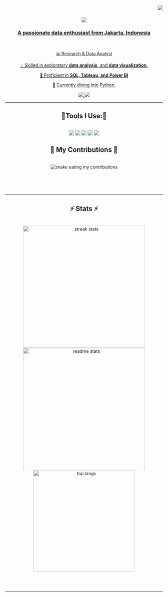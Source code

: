 <img align="right" src="https://visitor-badge.laobi.icu/badge?page_id=sarahmuthia.sarahmuthia" />

<h1 align="center">
    <a href="https://git.io/typing-svg"><img src="https://readme-typing-svg.herokuapp.com?font=DM+Serif+Text&size=35&center=true&letterSpacing=1%2C5&pause=1000&color=F77189&width=435&lines=Hi+There!+👋;+I'm+Sarah+Muthia!;" />
</h1>

<h3 align="center">A passionate data enthusiast from Jakarta, Indonesia</h3>

<br/>

<div align="center">

 📊 Research & Data Analyst

 💡 Skilled in exploratory **data analysis,** and **data visualization**.
 
 🔧 Proficient in  **SQL, Tableau, and Power BI**

 🌱 Currently diving into Python.

 

 </div>
 
<div align="center"> 
  <a href="mailto:sarahanggraini02@gmail.com">
    <img src="https://skillicons.dev/icons?i=gmail" />
  </a>
  <a href="https://linkedin.com/in/sarah-muthia-rahma-anggraini" target="_blank">
    <img src="https://skillicons.dev/icons?i=linkedin" />
  </a>
</div>

 <hr/>

 <h2 align="center">🔧Tools I Use:🔧</h2>
 <br/>
 <div align="center">
    <img src="https://img.shields.io/badge/MySQL-orange?style=for-the-badge&logo=mysql&logoColor=white&labelColor=4479A1" />
     <img src="https://img.shields.io/badge/Microsoft%20Excel-008440?style=for-the-badge" />
     <img src="https://img.shields.io/badge/Power%20BI-FFBF01?style=for-the-badge" />
     <img src="https://img.shields.io/badge/Tableau-1C4481?style=for-the-badge" />
     <img src="https://img.shields.io/badge/Figma-F24E1E?style=for-the-badge&logo=figma&logoColor=white&labelColor=maroon" /><br>


<div align="center">
  <h2>🐍 My Contributions 🐍</h2>
  <br>
  <img alt="snake eating my contributions" src="https://github.com/sarahmuthia/sarahmuthia/blob/output/github-contribution-grid-snake.gif" />
  
  <br/><br/><br/>
</div>

<hr/>

<h2 align="center">⚡ Stats ⚡</h2>
<br>
<div align=center>
  <img width=390 src="https://github-readme-streak-stats-salesp07.vercel.app/?user=sarahmuthia&count_private=true&theme=react&border_radius=10" alt="streak stats"/>
  <img width=390 src="https://github-readme-stats-salesp07.vercel.app/api?username=sarahmuthia&count_private=true&show_icons=true&theme=react&rank_icon=github&border_radius=10" alt="readme stats" />
  <br/>
  <img width=325 align="center" src="https://github-readme-stats-salesp07.vercel.app/api/top-langs/?username=sarahmuthia&hide=HTML&langs_count=8&layout=compact&theme=react&border_radius=10&size_weight=0.5&count_weight=0.5&exclude_repo=github-readme-stats" alt="top langs" />
</div>

<br/><br/>

<hr/>

<br/>
